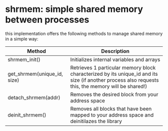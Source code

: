 # shrmem: simple shared memory between processes

this implementation offers the following methods to manage shared memory in a simple way:

| Method | Description | 
| --------------- | --------------- |
| shrmem_init() | Initializes internal variables and arrays |
| get_shrmem(unique_id, size) | Retrieves 1 particular memory block characterized by its unique_id and its size (if another process also requests this, the memory will be shared!)|
| detach_shrmem(addr) | Removes the desired block from your address space |
| deinit_shrmem() | Removes all blocks that have been mapped to your address space and deinitilazes the library |
